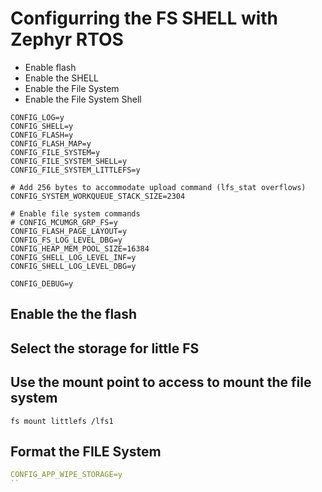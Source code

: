 # Configurring the FS SHELL with Zephyr RTOS 
* Enable flash
* Enable the SHELL
* Enable the File System
* Enable the File System Shell
```
CONFIG_LOG=y
CONFIG_SHELL=y
CONFIG_FLASH=y
CONFIG_FLASH_MAP=y
CONFIG_FILE_SYSTEM=y
CONFIG_FILE_SYSTEM_SHELL=y
CONFIG_FILE_SYSTEM_LITTLEFS=y

# Add 256 bytes to accommodate upload command (lfs_stat overflows)
CONFIG_SYSTEM_WORKQUEUE_STACK_SIZE=2304

# Enable file system commands
# CONFIG_MCUMGR_GRP_FS=y
CONFIG_FLASH_PAGE_LAYOUT=y
CONFIG_FS_LOG_LEVEL_DBG=y
CONFIG_HEAP_MEM_POOL_SIZE=16384
CONFIG_SHELL_LOG_LEVEL_INF=y
CONFIG_SHELL_LOG_LEVEL_DBG=y

CONFIG_DEBUG=y
```
## Enable the the flash 
## Select the storage for little FS




## Use the mount point to access to mount the file system 
``` code
fs mount littlefs /lfs1
```

## Format the FILE System 
``` yaml
CONFIG_APP_WIPE_STORAGE=y
``